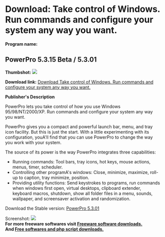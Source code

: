 # Download: Take control of Windows. Run commands and configure your system any way you want.

**Program name:**

## PowerPro 5.3.15 Beta / 5.3.01

  
**Thumbshot:** ![](http://www.freewarefiles.com/screenshot/powerpro_md.gif)   
  
**Download link:** [Download Take control of Windows. Run commands and configure your system any way you want.](http://freesoftwares.boysofts.com/PowerPro_program_21382.html)  
  


**Publisher's Description**  
  


PowerPro lets you take control of how you use Windows 95/98/NT/2000/XP. Run commands and configure your system any way you want. 

PowerPro gives you a compact and powerful launch bar, menu, and tray icon facility. But this is just the start. With a little experimenting with its configuration, youA'll find that you can use PowerPro to change the way you work with your system. 

The source of its power is the way PowerPro integrates three capabilities:

  * Running commands: Tool bars, tray icons, hot keys, mouse actions, menus, timer, scheduler. 
  * Controlling other programA's windows: Close, minimize, maximize, roll-up to caption, tray minimize, position. 
  * Providing utility functions: Send keystrokes to programs, run commands when windows first open, virtual desktops, clipboard extender, keyboard macros, shutdown, show all folder files in a menu, sounds, wallpaper, and screensaver activation and randomization. 

Download the Stable version: [PowerPro 5.3.01](http://powerpro.cresadu.com/download/pwrpro53_01.zip)

  
  
Screenshot: ![](http://www.freewarefiles.com/screenshot/powerpro.gif)   
**For more freeware softwares visit [Freeware software downloads.](http://freesoftwares.boysofts.com/)**   
**And [Free softwares and php script downloads.](http://www.boysofts.com/)**
